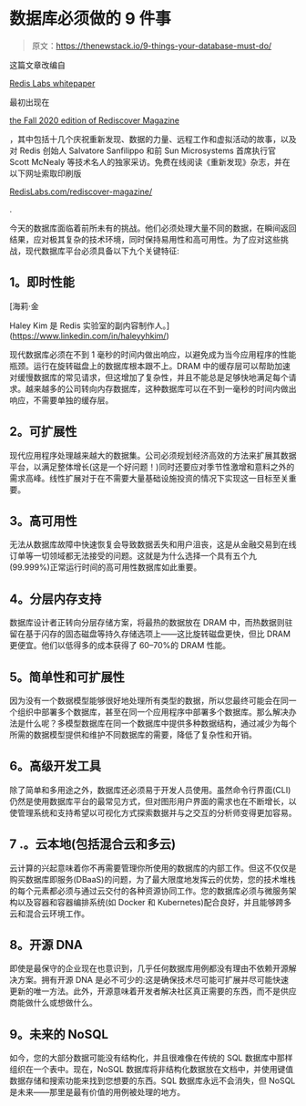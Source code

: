 # 数据库必须做的 9 件事

> 原文：<https://thenewstack.io/9-things-your-database-must-do/>

这篇文章改编自

[Redis Labs whitepaper](https://redislabs.com/docs/9-things-your-database-must-do/)

最初出现在

[the Fall 2020 edition of Rediscover Magazine](https://redislabs.com/rediscover-magazine/)

，其中包括十几个庆祝重新发现、数据的力量、远程工作和虚拟活动的故事，以及对 Redis 创始人 Salvatore Sanfilippo 和前 Sun Microsystems 首席执行官 Scott McNealy 等技术名人的独家采访。免费在线阅读《重新发现》杂志，并在以下网址索取印刷版

[RedisLabs.com/rediscover-magazine/](https://redislabs.com/rediscover)

.

今天的数据库面临着前所未有的挑战。他们必须处理大量不同的数据，在瞬间返回结果，应对极其复杂的技术环境，同时保持易用性和高可用性。为了应对这些挑战，现代数据库平台必须具备以下九个关键特征:

## **1。即时性能**

 [海莉·金

Haley Kim 是 Redis 实验室的副内容制作人。](https://www.linkedin.com/in/haleyyhkim/) 

现代数据库必须在不到 1 毫秒的时间内做出响应，以避免成为当今应用程序的性能瓶颈。运行在旋转磁盘上的数据库根本跟不上。DRAM 中的缓存层可以帮助加速对缓慢数据库的常见请求，但这增加了复杂性，并且不能总是足够快地满足每个请求。越来越多的公司转向内存数据库，这种数据库可以在不到一毫秒的时间内做出响应，不需要单独的缓存层。

## **2。可扩展性**

现代应用程序处理越来越大的数据集。公司必须规划经济高效的方法来扩展其数据平台，以满足整体增长(这是一个好问题！)同时还要应对季节性激增和意料之外的需求高峰。线性扩展对于在不需要大量基础设施投资的情况下实现这一目标至关重要。

## **3。高可用性**

无法从数据库故障中快速恢复会导致数据丢失和用户沮丧，这是从金融交易到在线订单等一切领域都无法接受的问题。这就是为什么选择一个具有五个九(99.999%)正常运行时间的高可用性数据库如此重要。

## **4。分层内存支持**

数据库设计者正转向分层存储方案，将最热的数据放在 DRAM 中，而热数据则驻留在基于闪存的固态磁盘等持久存储选项上——这比旋转磁盘更快，但比 DRAM 更便宜。他们以低得多的成本获得了 60–70%的 DRAM 性能。

## **5。简单性和可扩展性**

因为没有一个数据模型能够很好地处理所有类型的数据，所以您最终可能会在同一个组织中部署多个数据库，甚至在同一个应用程序中部署多个数据库。那么解决办法是什么呢？多模型数据库在同一个数据库中提供多种数据结构，通过减少为每个所需的数据模型提供和维护不同数据库的需要，降低了复杂性和开销。

## **6。高级开发工具**

除了简单和多用途之外，数据库还必须易于开发人员使用。虽然命令行界面(CLI)仍然是使用数据库平台的最常见方式，但对图形用户界面的需求也在不断增长，以使管理系统和支持希望以可视化方式探索数据并与之交互的分析师变得更加容易。

## 7 .**。云本地(包括混合云和多云)**

云计算的兴起意味着你不再需要管理你所使用的数据库的内部工作。但这不仅仅是购买数据库即服务(DBaaS)的问题，为了最大限度地发挥云的优势，您的技术堆栈的每个元素都必须与通过云交付的各种资源协同工作。您的数据库必须与微服务架构以及容器和容器编排系统(如 Docker 和 Kubernetes)配合良好，并且能够跨多云和混合云环境工作。

## **8。开源 DNA**

即使是最保守的企业现在也意识到，几乎任何数据库用例都没有理由不依赖开源解决方案。拥有开源 DNA 是必不可少的:这是确保技术尽可能可扩展并尽可能快速更新的唯一方法。此外，开源意味着开发者解决社区真正需要的东西，而不是供应商能做什么或想做什么。

## **9。未来的 NoSQL**

如今，您的大部分数据可能没有结构化，并且很难像在传统的 SQL 数据库中那样组织在一个表中。现在，NoSQL 数据库将非结构化数据放在文档中，并使用键值数据存储和搜索功能来找到您想要的东西。SQL 数据库永远不会消失，但 NoSQL 是未来——那里是最有价值的用例被处理的地方。

<svg xmlns:xlink="http://www.w3.org/1999/xlink" viewBox="0 0 68 31" version="1.1"><title>Group</title> <desc>Created with Sketch.</desc></svg>